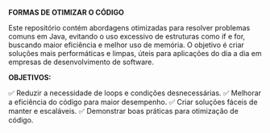 **FORMAS DE OTIMIZAR O CÓDIGO**

Este repositório contém abordagens otimizadas para resolver problemas comuns em Java, evitando o uso excessivo de estruturas como if e for, buscando maior eficiência e melhor uso de memória. O objetivo é criar soluções mais performáticas e limpas, úteis para aplicações do dia a dia em empresas de desenvolvimento de software.

**OBJETIVOS:**

✅ Reduzir a necessidade de loops e condições desnecessárias. ✅ Melhorar a eficiência do código para maior desempenho. ✅ Criar soluções fáceis de manter e escaláveis. ✅ Demonstrar boas práticas para otimização de código.
